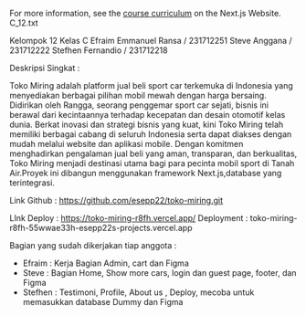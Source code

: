 
For more information, see the [course curriculum](https://nextjs.org/learn) on the Next.js Website.
C_12.txt

Kelompok 12 Kelas C
Efraim Emmanuel Ransa / 231712251
Steve Anggana / 231712222
Stefhen Fernandio / 231712218

Deskripsi Singkat : 

Toko Miring adalah platform jual beli sport car terkemuka di Indonesia yang menyediakan berbagai pilihan mobil mewah dengan harga bersaing. Didirikan oleh Rangga, seorang penggemar sport car sejati, bisnis ini berawal dari kecintaannya terhadap kecepatan dan desain otomotif kelas dunia. Berkat inovasi dan strategi bisnis yang kuat, kini Toko Miring telah memiliki berbagai cabang di seluruh Indonesia serta dapat diakses dengan mudah melalui 
website dan aplikasi mobile. Dengan komitmen menghadirkan pengalaman jual beli yang aman, transparan, 
dan berkualitas, Toko Miring menjadi destinasi utama bagi para pecinta mobil sport di Tanah Air.Proyek ini dibangun menggunakan framework Next.js,database yang terintegrasi.

Link Github : https://github.com/esepp22/toko-miring.git

LInk Deploy : https://toko-miring-r8fh.vercel.app/
Deployment : toko-miring-r8fh-55wwae33h-esepp22s-projects.vercel.app

Bagian yang sudah dikerjakan tiap anggota : 
- Efraim : Kerja Bagian Admin, cart dan Figma 
- Steve : Bagian Home, Show more cars, login dan guest page, footer, dan Figma 
- Stefhen : Testimoni, Profile, About us , Deploy, mecoba untuk memasukkan database Dummy dan Figma 

